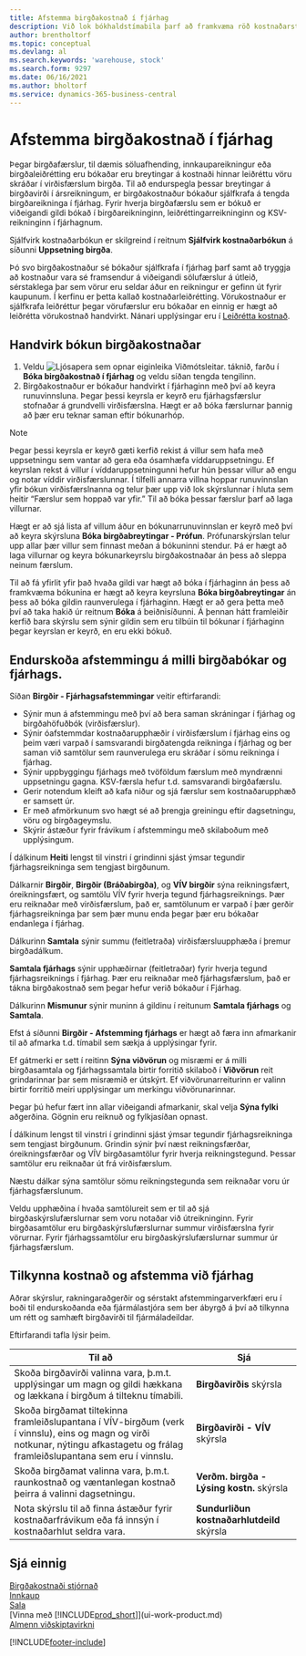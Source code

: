 ```yaml
---
title: Afstemma birgðakostnað í fjárhag
description: Við lok bókhaldstímabila þarf að framkvæma röð kostnaðarstjórnunar- og endurskoðunarverkhluta til að tilkynna rétt og jafnað birgðavirði.
author: brentholtorf
ms.topic: conceptual
ms.devlang: al
ms.search.keywords: 'warehouse, stock'
ms.search.form: 9297
ms.date: 06/16/2021
ms.author: bholtorf
ms.service: dynamics-365-business-central
---
```

# <a name="reconcile-inventory-costs-with-the-general-ledger"></a>Afstemma birgðakostnað í fjárhag

Þegar birgðafærslur, til dæmis söluafhending, innkaupareikningur eða birgðaleiðrétting eru bókaðar eru breytingar á kostnaði hinnar leiðréttu vöru skráðar í virðisfærslum birgða. Til að endurspegla þessar breytingar á birgðavirði í ársreikningum, er birgðakostnaður bókaður sjálfkrafa á tengda birgðareikninga í fjárhag. Fyrir hverja birgðafærslu sem er bókuð er viðeigandi gildi bókað í birgðareikninginn, leiðréttingarreikninginn og KSV-reikninginn í fjárhagnum.

Sjálfvirk kostnaðarbókun er skilgreind í reitnum **Sjálfvirk kostnaðarbókun** á síðunni **Uppsetning birgða**.

Þó svo birgðakostnaður sé bókaður sjálfkrafa í fjárhag þarf samt að tryggja að kostnaður vara sé framsendur á viðeigandi sölufærslur á útleið, sérstaklega þar sem vörur eru seldar áður en reikningur er gefinn út fyrir kaupunum. Í kerfinu er þetta kallað kostnaðarleiðrétting. Vörukostnaður er sjálfkrafa leiðréttur þegar vörufærslur eru bókaðar en einnig er hægt að leiðrétta vörukostnað handvirkt. Nánari upplýsingar eru í [Leiðrétta kostnað](inventory-how-adjust-item-costs.md).

## <a name="to-post-inventory-costs-manually"></a>Handvirk bókun birgðakostnaðar

1. Veldu ![Ljósapera sem opnar eiginleika Viðmótsleitar.](media/ui-search/search_small.png "Segðu mér hvað þú vilt gera") táknið, farðu í **Bóka birgðakostnað í fjárhag** og veldu síðan tengda tengilinn.
2. Birgðakostnaður er bókaður handvirkt í fjárhaginn með því að keyra runuvinnsluna. Þegar þessi keyrsla er keyrð eru fjárhagsfærslur stofnaðar á grundvelli virðisfærslna. Hægt er að bóka færslurnar þannig að þær eru teknar saman eftir bókunarhóp.

> [!NOTE]  
> Þegar þessi keyrsla er keyrð gæti kerfið rekist á villur sem hafa með uppsetningu sem vantar að gera eða ósamhæfa víddaruppsetningu. Ef keyrslan rekst á villur í víddaruppsetningunni hefur hún þessar villur að engu og notar víddir virðisfærslunnar. Í tilfelli annarra villna hoppar runuvinnslan yfir bókun virðisfærslnanna og telur þær upp við lok skýrslunnar í hluta sem heitir “Færslur sem hoppað var yfir.” Til að bóka þessar færslur þarf að laga villurnar.

Hægt er að sjá lista af villum áður en bókunarrunuvinnslan er keyrð með því að keyra skýrsluna **Bóka birgðabreytingar - Prófun**. Prófunarskýrslan telur upp allar þær villur sem finnast meðan á bókuninni stendur. Þá er hægt að laga villurnar og keyra bókunarkeyrslu birgðakostnaðar án þess að sleppa neinum færslum.

Til að fá yfirlit yfir það hvaða gildi var hægt að bóka í fjárhaginn án þess að framkvæma bókunina er hægt að keyra keyrsluna **Bóka birgðabreytingar** án þess að bóka gildin raunverulega í fjárhaginn. Hægt er að gera þetta með því að taka hakið úr reitnum **Bóka** á beiðnisíðunni. Á þennan hátt framleiðir kerfið bara skýrslu sem sýnir gildin sem eru tilbúin til bókunar í fjárhaginn þegar keyrslan er keyrð, en eru ekki bókuð.

## <a name="to-audit-the-reconciliation-between-the-inventory-ledger-and-the-general-ledger"></a>Endurskoða afstemmingu á milli birgðabókar og fjárhags.
Síðan **Birgðir - Fjárhagsafstemmingar** veitir eftirfarandi:

- Sýnir mun á afstemmingu með því að bera saman skráningar í fjárhag og birgðahöfuðbók (virðisfærslur).
- Sýnir óafstemmdar kostnaðarupphæðir í virðisfærslum í fjárhag eins og þeim væri varpað í samsvarandi birgðatengda reikninga í fjárhag og ber saman við samtölur sem raunverulega eru skráðar í sömu reikninga í fjárhag.
- Sýnir uppbyggingu fjárhags með tvöföldum færslum með myndrænni uppsetningu gagna. KSV-færsla hefur t.d. samsvarandi birgðafærslu.
- Gerir notendum kleift að kafa niður og sjá færslur sem kostnaðarupphæð er samsett úr.
- Er með afmörkunum svo hægt sé að þrengja greiningu eftir dagsetningu, vöru og birgðageymslu.
- Skýrir ástæður fyrir frávikum í afstemmingu með skilaboðum með upplýsingum.


Í dálkinum **Heiti** lengst til vinstri í grindinni sjást ýmsar tegundir fjárhagsreikninga sem tengjast birgðunum.

Dálkarnir **Birgðir**, **Birgðir (Bráðabirgða)**, og **VÍV birgðir** sýna reikningsfært, óreikningsfært, og samtölu VÍV fyrir hverja tegund fjárhagsreiknings. Þær eru reiknaðar með virðisfærslum, það er, samtölunum er varpað í þær gerðir fjárhagsreikninga þar sem þær munu enda þegar þær eru bókaðar endanlega í fjárhag.

Dálkurinn **Samtala** sýnir summu (feitletraða) virðisfærsluupphæða í þremur birgðadálkum.

**Samtala fjárhags** sýnir upphæðirnar (feitletraðar) fyrir hverja tegund fjárhagsreiknings í fjárhag. Þær eru reiknaðar með fjárhagsfærslum, það er tákna birgðakostnað sem þegar hefur verið bókaður í Fjárhag.

Dálkurinn **Mismunur** sýnir muninn á gildinu í reitunum **Samtala fjárhags** og **Samtala**.

Efst á síðunni **Birgðir - Afstemming fjárhags** er hægt að færa inn afmarkanir til að afmarka t.d. tímabil sem sækja á upplýsingar fyrir.

Ef gátmerki er sett í reitinn **Sýna viðvörun** og misræmi er á milli birgðasamtala og fjárhagssamtala birtir forritið skilaboð í **Viðvörun** reit grindarinnar þar sem misræmið er útskýrt. Ef viðvörunarreiturinn er valinn birtir forritið meiri upplýsingar um merkingu viðvörunarinnar.

Þegar þú hefur fært inn allar viðeigandi afmarkanir, skal velja **Sýna fylki** aðgerðina. Gögnin eru reiknuð og fylkjasíðan opnast.

Í dálkinum lengst til vinstri í grindinni sjást ýmsar tegundir fjárhagsreikninga sem tengjast birgðunum. Grindin sýnir því næst reikningsfærðar, óreikningsfærðar og VÍV birgðasamtölur fyrir hverja reikningstegund. Þessar samtölur eru reiknaðar út frá virðisfærslum.

Næstu dálkar sýna samtölur sömu reikningstegunda sem reiknaðar voru úr fjárhagsfærslunum.

Veldu upphæðina í hvaða samtölureit sem er til að sjá birgðaskýrslufærslurnar sem voru notaðar við útreikninginn. Fyrir birgðasamtölur eru birgðaskýrslufærslurnar summur virðisfærslna fyrir vörurnar. Fyrir fjárhagssamtölur eru birgðaskýrslufærslurnar summur úr fjárhagsfærslum.

## <a name="reporting-costs-and-reconciling-with-the-general-ledger"></a>Tilkynna kostnað og afstemma við fjárhag
Aðrar skýrslur, rakningaraðgerðir og sérstakt afstemmingarverkfæri eru í boði til endurskoðanda eða fjármálastjóra sem ber ábyrgð á því að tilkynna um rétt og samhæft birgðavirði til fjármáladeildar.

Eftirfarandi tafla lýsir þeim.    

|**Til að**|**Sjá**|  
|------------|-------------|  
|Skoða birgðavirði valinna vara, þ.m.t. upplýsingar um magn og gildi hækkana og lækkana í birgðum á tilteknu tímabili.|**Birgðavirðis** skýrsla|  
|Skoða birgðamat tiltekinna framleiðslupantana í VÍV-birgðum (verk í vinnslu), eins og magn og virði notkunar, nýtingu afkastagetu og frálag framleiðslupantana sem eru í vinnslu.|**Birgðavirði - VÍV** skýrsla|  
|Skoða birgðamat valinna vara, þ.m.t. raunkostnað og væntanlegan kostnað þeirra á valinni dagsetningu.|**Verðm. birgða - Lýsing kostn.** skýrsla|  
|Nota skýrslu til að finna ástæður fyrir kostnaðarfrávikum eða fá innsýn í kostnaðarhlut seldra vara.|**Sundurliðun kostnaðarhlutdeild** skýrsla|  

## <a name="see-also"></a>Sjá einnig
[Birgðakostnaði stjórnað](finance-manage-inventory-costs.md)  
[Innkaup](purchasing-manage-purchasing.md)  
[Sala](sales-manage-sales.md)    
[Vinna með [!INCLUDE[prod_short](includes/prod_short.md)]](ui-work-product.md)  
[Almenn viðskiptavirkni](ui-across-business-areas.md)


[!INCLUDE[footer-include](includes/footer-banner.md)]
